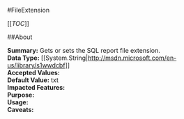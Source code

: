 #FileExtension

[[_TOC_]]

##About

**Summary:**  Gets or sets the SQL report file extension.   
**Data Type:** [[System.String|http://msdn.microsoft.com/en-us/library/s1wwdcbf]]  
**Accepted Values:**   
**Default Value:** txt  
**Impacted Features:**   
**Purpose:**   
**Usage:**   
**Caveats:**   

